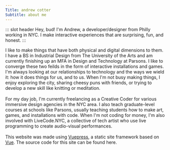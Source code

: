 ```yaml
---
Title: andrew cotter
Subtitle: about me
---
```


::: slot header
Hey, bud! I'm Andrew, a developer/designer from Philly working in NYC. I make interactive experiences that are surprising, fun, and honest.
:::

I like to make things that have both physical and digital dimensions to them. I have a BS in Industrial Design from The University of the Arts and am currently finishing up an MFA in Design and Technology at Parsons. I like to converge these two feilds in the form of interactive installations and games. I'm always looking at our relationships to technology and the ways we wield it: how it does things for us, and to us. When I'm not busy making things, I enjoy exploring the city, sharing cheesy puns with friends, or trying to develop a new skill like knitting or meditation.
<br><br>
For my day job, I'm currently freelancing as a Creative Coder for various immersive design agencies in the NYC area. I also teach graduate-level courses at schools like Parsons, usually teaching students how to make art, games, and installations with code. When I'm not coding for money, I'm also involved with LiveCode.NYC, a collective of tech artist who use live programming to create audio-visual performances.
<br><br>
This website was made using [Vuepress](https://vuepress.vuejs.org/), a static site framework based on [Vue](https://vuejs.org/). The source code for this site can be found here.